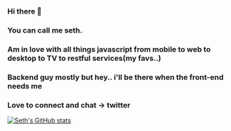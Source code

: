 ### Hi there 👋
### You can call me seth.
### Am in love with all things javascript from mobile to web to desktop to TV to restful services(my favs..)
### Backend guy mostly but hey.. i'll be there when the front-end needs me
### Love to connect and chat -> twitter

[![Seth's GitHub stats](https://github-readme-stats.vercel.app/api?username=coucoseth&count_private=true)](https://github.com/coucoseth/github-readme-stats)
<!--
**coucoseth/coucoseth** is a ✨ _special_ ✨ repository because its `README.md` (this file) appears on your GitHub profile.

Here are some ideas to get you started:

- 🔭 I’m currently working on ...
- 🌱 I’m currently learning ...
- 👯 I’m looking to collaborate on ...
- 🤔 I’m looking for help with ...
- 💬 Ask me about ...
- 📫 How to reach me: ...
- 😄 Pronouns: ...
- ⚡ Fun fact: ...
-->
